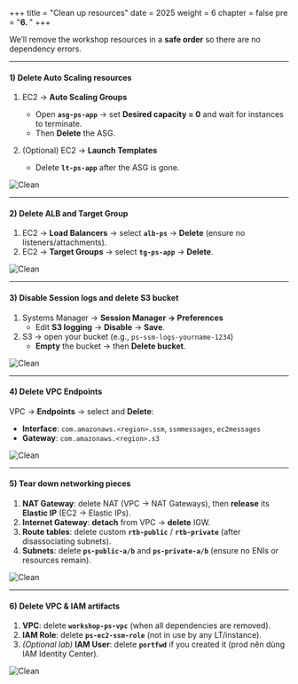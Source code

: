 +++
title = "Clean up resources"
date = 2025
weight = 6
chapter = false
pre = "<b>6. </b>"
+++

We’ll remove the workshop resources in a **safe order** so there are no dependency errors.

---

#### 1) Delete Auto Scaling resources

1. EC2 → **Auto Scaling Groups**  
   - Open **`asg-ps-app`** → set **Desired capacity = 0** and wait for instances to terminate.  
   - Then **Delete** the ASG.

2. (Optional) EC2 → **Launch Templates**  
   - Delete **`lt-ps-app`** after the ASG is gone.

![Clean](/images/6.clean/001-clean.png)

---

#### 2) Delete ALB and Target Group

1. EC2 → **Load Balancers** → select **`alb-ps`** → **Delete** (ensure no listeners/attachments).  
2. EC2 → **Target Groups** → select **`tg-ps-app`** → **Delete**.

![Clean](/images/6.clean/002-clean.png)

---

#### 3) Disable Session logs and delete S3 bucket

1. Systems Manager → **Session Manager → Preferences**  
   - Edit **S3 logging** → **Disable** → **Save**.  
2. S3 → open your bucket (e.g., `ps-ssm-logs-yourname-1234`)  
   - **Empty** the bucket → then **Delete bucket**.

![Clean](/images/6.clean/003-clean.png)

---

#### 4) Delete VPC Endpoints

VPC → **Endpoints** → select and **Delete**:
- **Interface**: `com.amazonaws.<region>.ssm`, `ssmmessages`, `ec2messages`  
- **Gateway**: `com.amazonaws.<region>.s3`

![Clean](/images/6.clean/004-clean.png)

---

#### 5) Tear down networking pieces

1. **NAT Gateway**: delete NAT (VPC → NAT Gateways), then **release** its **Elastic IP** (EC2 → Elastic IPs).  
2. **Internet Gateway**: **detach** from VPC → **delete** IGW.  
3. **Route tables**: delete custom **`rtb-public`** / **`rtb-private`** (after disassociating subnets).  
4. **Subnets**: delete **`ps-public-a/b`** and **`ps-private-a/b`** (ensure no ENIs or resources remain).

![Clean](/images/6.clean/005-clean.png)

---

#### 6) Delete VPC & IAM artifacts

1. **VPC**: delete **`workshop-ps-vpc`** (when all dependencies are removed).  
2. **IAM Role**: delete **`ps-ec2-ssm-role`** (not in use by any LT/instance).  
3. *(Optional lab)* **IAM User**: delete **`portfwd`** if you created it (prod nên dùng IAM Identity Center).

![Clean](/images/6.clean/006-clean.png)
